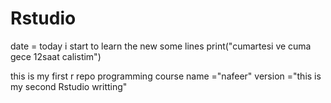 # Rstudio
date = today i start to learn the new some lines
print("cumartesi ve cuma gece 12saat calistim")



this is my first r repo programming course
name ="nafeer"
version ="this is my second Rstudio writting"